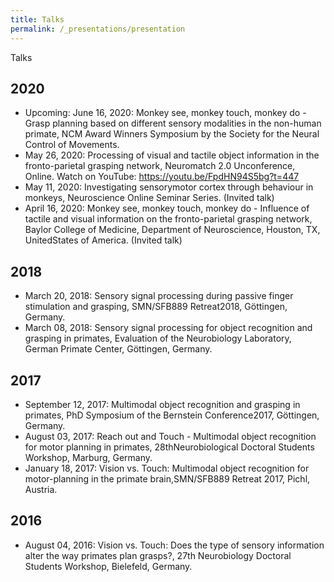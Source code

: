 ```yaml
---
title: Talks
permalink: /_presentations/presentation
---
```

Talks


2020
--
- Upcoming: June 16, 2020: Monkey see, monkey touch, monkey do - Grasp planning based on different sensory modalities in the non-human primate, NCM Award Winners Symposium by the Society for the Neural Control of Movements.
- May 26, 2020: Processing of visual and tactile object information in the fronto-parietal grasping network, Neuromatch 2.0 Unconference, Online. Watch on YouTube: https://youtu.be/FpdHN94S5bg?t=447
- May 11, 2020: Investigating sensorymotor cortex through behaviour in monkeys, Neuroscience Online Seminar Series. (Invited talk)
- April 16, 2020: Monkey see, monkey touch, monkey do - Influence of tactile and visual information on the fronto-parietal grasping network, Baylor College of Medicine, Department of Neuroscience, Houston, TX, UnitedStates of America. (Invited talk)

2018
--
- March 20, 2018: Sensory signal processing during passive finger stimulation and grasping, SMN/SFB889 Retreat2018, Göttingen, Germany.
- March 08, 2018: Sensory signal processing for object recognition and grasping in primates, Evaluation of the Neurobiology Laboratory, German Primate Center, Göttingen, Germany.

2017
--
- September 12, 2017: Multimodal object recognition and grasping in primates, PhD Symposium of the Bernstein Conference2017, Göttingen, Germany.
-  August 03, 2017: Reach out and Touch - Multimodal object recognition for motor planning in primates, 28thNeurobiological Doctoral Students Workshop, Marburg, Germany.
-  January 18, 2017: Vision vs.  Touch:  Multimodal object recognition for motor-planning in the primate brain,SMN/SFB889 Retreat 2017, Pichl, Austria.

2016
--

-  August 04, 2016: Vision vs. Touch: Does the type of sensory information alter the way primates plan grasps?, 27th Neurobiology Doctoral Students Workshop, Bielefeld, Germany.

